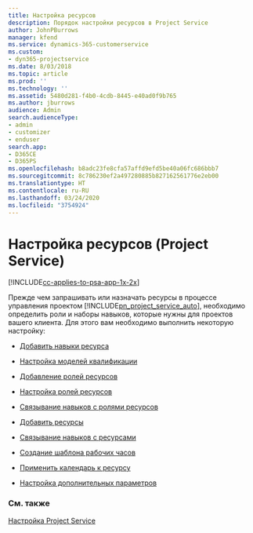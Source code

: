 ```yaml
---
title: Настройка ресурсов
description: Порядок настройки ресурсов в Project Service
author: JohnPBurrows
manager: kfend
ms.service: dynamics-365-customerservice
ms.custom:
- dyn365-projectservice
ms.date: 8/03/2018
ms.topic: article
ms.prod: ''
ms.technology: ''
ms.assetid: 5480d281-f4b0-4cdb-8445-e40ad0f9b765
ms.author: jburrows
audience: Admin
search.audienceType:
- admin
- customizer
- enduser
search.app:
- D365CE
- D365PS
ms.openlocfilehash: b8adc23fe8cfa57affd9efd5be40a06fc686bbb7
ms.sourcegitcommit: 8c786230ef2a497280885b827162561776e2eb00
ms.translationtype: HT
ms.contentlocale: ru-RU
ms.lasthandoff: 03/24/2020
ms.locfileid: "3754924"
---
```

# <a name="set-up-resources-project-service"></a>Настройка ресурсов (Project Service)

[!INCLUDE[cc-applies-to-psa-app-1x-2x](../includes/cc-applies-to-psa-app-1x-2x.md)]

Прежде чем запрашивать или назначать ресурсы в процессе управления проектом [!INCLUDE[pn_project_service_auto](../includes/pn-project-service-auto.md)], необходимо определить роли и наборы навыков, которые нужны для проектов вашего клиента. Для этого вам необходимо выполнить некоторую настройку:  
  
-   [Добавить навыки ресурса](../project-service/add-resource-skills.md)  
  
-   [Настройка моделей квалификации](../project-service/set-up-proficiency-models.md)  
  
-   [Добавление ролей ресурсов](../project-service/add-resource-roles.md)  
  
-   [Настройка ролей ресурсов](../project-service/configure-resource-roles.md)  
  
-   [Связывание навыков с ролями ресурсов](../project-service/associate-skills-with-resource-roles.md)  
  
-   [Добавить ресурсы](../project-service/add-resources.md)  
  
-   [Связывание навыков с ресурсами](../project-service/associate-skills-with-resources.md)  
  
-   [Создание шаблона рабочих часов](../project-service/create-work-hours-template.md)  
  
-   [Применить календарь к ресурсу](../project-service/apply-calendar-resource.md)  
  
-   [Настройка дополнительных параметров](../project-service/configure-additional-parameters-settings.md)  
  
### <a name="see-also"></a>См. также  
 [Настройка Project Service](../project-service/configure.md)
